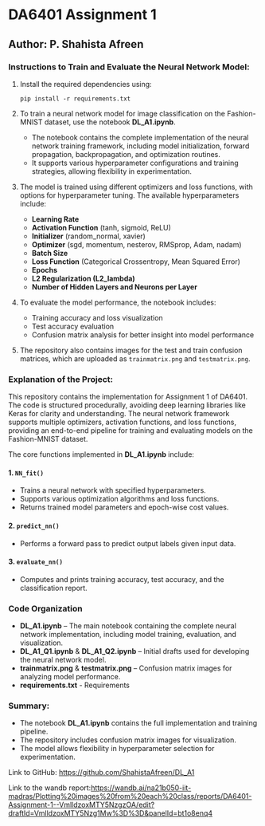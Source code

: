 # DA6401 Assignment 1

## Author: P. Shahista Afreen


### Instructions to Train and Evaluate the Neural Network Model:

1. Install the required dependencies using:

   ```
   pip install -r requirements.txt
   ```

2. To train a neural network model for image classification on the Fashion-MNIST dataset, use the notebook **DL_A1.ipynb**.
   
   - The notebook contains the complete implementation of the neural network training framework, including model initialization, forward propagation, backpropagation, and optimization routines.
   - It supports various hyperparameter configurations and training strategies, allowing flexibility in experimentation.

3. The model is trained using different optimizers and loss functions, with options for hyperparameter tuning. The available hyperparameters include:
   - **Learning Rate**
   - **Activation Function** (tanh, sigmoid, ReLU)
   - **Initializer** (random_normal, xavier)
   - **Optimizer** (sgd, momentum, nesterov, RMSprop, Adam, nadam)
   - **Batch Size**
   - **Loss Function** (Categorical Crossentropy, Mean Squared Error)
   - **Epochs**
   - **L2 Regularization (L2_lambda)**
   - **Number of Hidden Layers and Neurons per Layer**

4. To evaluate the model performance, the notebook includes:
   - Training accuracy and loss visualization
   - Test accuracy evaluation
   - Confusion matrix analysis for better insight into model performance

5. The repository also contains images for the test and train confusion matrices, which are uploaded as `trainmatrix.png` and `testmatrix.png`.

### Explanation of the Project:

This repository contains the implementation for Assignment 1 of DA6401. The code is structured procedurally, avoiding deep learning libraries like Keras for clarity and understanding. The neural network framework supports multiple optimizers, activation functions, and loss functions, providing an end-to-end pipeline for training and evaluating models on the Fashion-MNIST dataset.

The core functions implemented in **DL_A1.ipynb** include:

#### 1. `NN_fit()`
   - Trains a neural network with specified hyperparameters.
   - Supports various optimization algorithms and loss functions.
   - Returns trained model parameters and epoch-wise cost values.

#### 2. `predict_nn()`
   - Performs a forward pass to predict output labels given input data.

#### 3. `evaluate_nn()`
   - Computes and prints training accuracy, test accuracy, and the classification report.

### Code Organization
- **DL_A1.ipynb** – The main notebook containing the complete neural network implementation, including model training, evaluation, and visualization.
- **DL_A1_Q1.ipynb** & **DL_A1_Q2.ipynb** – Initial drafts used for developing the neural network model.
- **trainmatrix.png** & **testmatrix.png** – Confusion matrix images for analyzing model performance.
- **requirements.txt** - Requirements

### Summary:
- The notebook **DL_A1.ipynb** contains the full implementation and training pipeline.
- The repository includes confusion matrix images for visualization.
- The model allows flexibility in hyperparameter selection for experimentation.

Link to GitHub: https://github.com/ShahistaAfreen/DL_A1

Link to the wandb report:https://wandb.ai/na21b050-iit-madras/Plotting%20images%20from%20each%20class/reports/DA6401-Assignment-1--VmlldzoxMTY5NzgzOA/edit?draftId=VmlldzoxMTY5Nzg1Mw%3D%3D&panelId=bt1o8enq4


